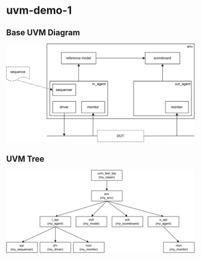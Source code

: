 # uvm-demo-1

## Base UVM Diagram

![](pic/uvm_dragram.drawio.png)

## UVM Tree

![](pic/uvm_demo_1_tree.drawio.png)